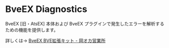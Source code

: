 # BveEX Diagnostics
BveEX [旧・AtsEX] 本体および BveEX プラグインで発生したエラーを解析するための機能を提供します。

詳しくは→ [BveEX BVE拡張キット - 岡オカ営業所](https://www.okaoka-depot.com/AtsEX/)
